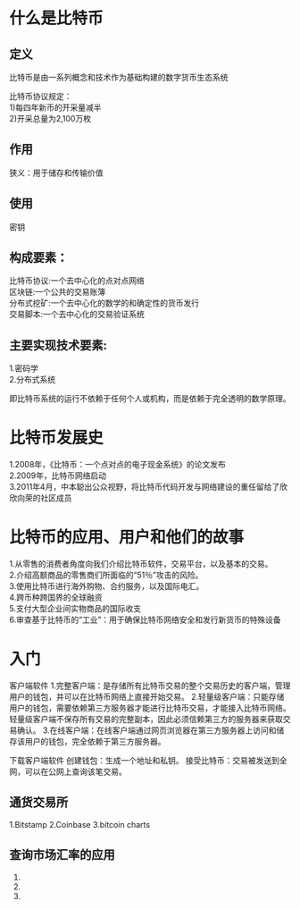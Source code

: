 # 什么是比特币
## 定义
比特币是由一系列概念和技术作为基础构建的数字货币生态系统  

比特币协议规定：  
1)每四年新币的开采量减半  
2)开采总量为2,100万枚  

## 作用
狭义：用于储存和传输价值

## 使用
密钥

## 构成要素：
比特币协议:一个去中心化的点对点网络  
区块链:一个公共的交易账簿  
分布式挖矿:一个去中心化的数学的和确定性的货币发行  
交易脚本:一个去中心化的交易验证系统  

## 主要实现技术要素:  
1.密码学  
2.分布式系统  

即比特币系统的运行不依赖于任何个人或机构，而是依赖于完全透明的数学原理。  

# 比特币发展史
1.2008年，《比特币：一个点对点的电子现金系统》的论文发布  
2.2009年，比特币网络启动  
3.2011年4月，中本聪出公众视野，将比特币代码开发与网络建设的重任留给了欣欣向荣的社区成员  

# 比特币的应用、用户和他们的故事 
1.从零售的消费者角度向我们介绍比特币软件，交易平台，以及基本的交易。  
2.介绍高额商品的零售商们所面临的“51％”攻击的风险。  
3.使用比特币进行海外购物、合约服务，以及国际电汇。  
4.跨币种跨国界的全球融资  
5.支付大型企业间实物商品的国际收支  
6.审查基于比特币的“工业”：用于确保比特币网络安全和发行新货币的特殊设备  

# 入门

客户端软件
1.完整客户端：是存储所有比特币交易的整个交易历史的客户端，管理用户的钱包，并可以在比特币网络上直接开始交易。
2.轻量级客户端：只能存储用户的钱包，需要依赖第三方服务器才能进行比特币交易，才能接入比特币网络。轻量级客户端不保存所有交易的完整副本，因此必须信赖第三方的服务器来获取交易确认。
3.在线客户端：在线客户端通过网页浏览器在第三方服务器上访问和储存该用户的钱包，完全依赖于第三方服务器。 

下载客户端软件
创建钱包：生成一个地址和私钥。
接受比特币：交易被发送到全网，可以在公网上查询该笔交易。

## 通货交易所
1.Bitstamp 
2.Coinbase 
3.bitcoin charts
## 查询市场汇率的应用
1.
2.
3.




